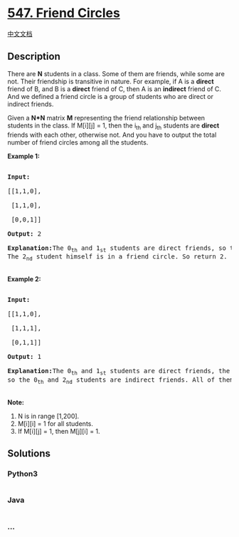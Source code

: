 # [547. Friend Circles](https://leetcode.com/problems/friend-circles)

[中文文档](/solution/0500-0599/0547.Friend%20Circles/README.md)

## Description

<p>

There are <b>N</b> students in a class. Some of them are friends, while some are not. Their friendship is transitive in nature. For example, if A is a <b>direct</b> friend of B, and B is a <b>direct</b> friend of C, then A is an <b>indirect</b> friend of C. And we defined a friend circle is a group of students who are direct or indirect friends.

</p>

<p>

Given a <b>N\*N</b> matrix <b>M</b> representing the friend relationship between students in the class. If M[i][j] = 1, then the i<sub>th</sub> and j<sub>th</sub> students are <b>direct</b> friends with each other, otherwise not. And you have to output the total number of friend circles among all the students.

</p>

<p><b>Example 1:</b><br />

<pre>

<b>Input:</b> 

[[1,1,0],

 [1,1,0],

 [0,0,1]]

<b>Output:</b> 2

<b>Explanation:</b>The 0<sub>th</sub> and 1<sub>st</sub> students are direct friends, so they are in a friend circle. <br/>The 2<sub>nd</sub> student himself is in a friend circle. So return 2.

</pre>

</p>

<p><b>Example 2:</b><br />

<pre>

<b>Input:</b> 

[[1,1,0],

 [1,1,1],

 [0,1,1]]

<b>Output:</b> 1

<b>Explanation:</b>The 0<sub>th</sub> and 1<sub>st</sub> students are direct friends, the 1<sub>st</sub> and 2<sub>nd</sub> students are direct friends, <br/>so the 0<sub>th</sub> and 2<sub>nd</sub> students are indirect friends. All of them are in the same friend circle, so return 1.

</pre>

</p>

<p><b>Note:</b><br>

<ol>

<li>N is in range [1,200].</li>

<li>M[i][i] = 1 for all students.</li>

<li>If M[i][j] = 1, then M[j][i] = 1.</li>

</ol>

</p>

## Solutions

<!-- tabs:start -->

### **Python3**

```python

```

### **Java**

```java

```

### **...**

```

```

<!-- tabs:end -->
